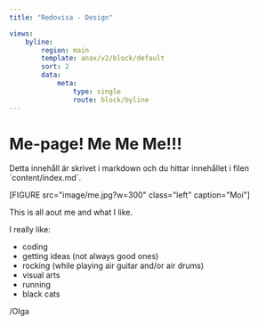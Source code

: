```yaml
---
title: "Redovisa - Design"

views:
    byline:
        region: main
        template: anax/v2/block/default
        sort: 2
        data:
            meta: 
                type: single
                route: block/byline
---
```

Me-page! Me Me Me!!!
=========================

<p class="comment" markdown="1">
Detta innehåll är skrivet i markdown och du hittar innehållet i filen `content/index.md`.
</p>


[FIGURE src="image/me.jpg?w=300" class="left" caption="Moi"]

This is all aout me and what I like.

I really like: 

- coding 
- getting ideas (not always good ones) 
- rocking (while playing air guitar and/or air drums) 
- visual arts 
- running 
- black cats 

/Olga
